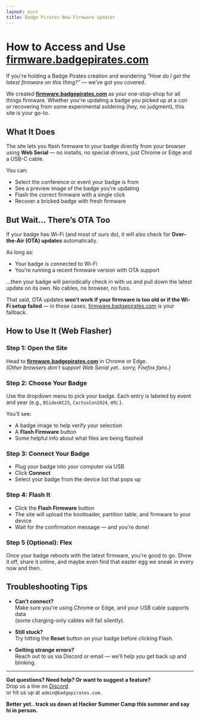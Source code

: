 ```yaml
---
layout: post
title: Badge Pirates New Firmware Updater
---
```

# How to Access and Use [firmware.badgepirates.com](http://firmware.badgepirates.com)

If you're holding a Badge Pirates creation and wondering *“How do I get the latest firmware on this thing?”* — we’ve got you covered.

We created [**firmware.badgepirates.com**](http://firmware.badgepirates.com) as your one-stop-shop for all things firmware. Whether you're updating a badge you picked up at a con or recovering from some experimental soldering (hey, no judgment), this site is your go-to.

## What It Does

The site lets you flash firmware to your badge directly from your browser using **Web Serial** — no installs, no special drivers, just Chrome or Edge and a USB-C cable.

You can:
- Select the conference or event your badge is from
- See a preview image of the badge you're updating
- Flash the correct firmware with a single click
- Recover a bricked badge with fresh firmware

## But Wait... There’s OTA Too

If your badge has Wi-Fi (and most of ours do), it will also check for **Over-the-Air (OTA) updates** automatically.

As long as:
- Your badge is connected to Wi-Fi
- You’re running a recent firmware version with OTA support

...then your badge will periodically check in with us and pull down the latest update on its own. No cables, no browser, no fuss.

That said, OTA updates **won’t work if your firmware is too old or if the Wi-Fi setup failed** — in those cases, [firmware.badgepirates.com](http://firmware.badgepirates.com) is your fallback.

## How to Use It (Web Flasher)

### Step 1: Open the Site

Head to [**firmware.badgepirates.com**](http://firmware.badgepirates.com) in Chrome or Edge.  
*(Other browsers don’t support Web Serial yet.. sorry, Firefox fans.)*

### Step 2: Choose Your Badge

Use the dropdown menu to pick your badge. Each entry is labeled by event and year (e.g., `BSidesKC25`, `CactusCon2024`, etc.).

You’ll see:
- A badge image to help verify your selection
- A **Flash Firmware** button
- Some helpful info about what files are being flashed

### Step 3: Connect Your Badge

- Plug your badge into your computer via USB  
- Click **Connect**  
- Select your badge from the device list that pops up

### Step 4: Flash It

- Click the **Flash Firmware** button  
- The site will upload the bootloader, partition table, and firmware to your device  
- Wait for the confirmation message — and you’re done!

### Step 5 (Optional): Flex

Once your badge reboots with the latest firmware, you're good to go. Show it off, share it online, and maybe even find that easter egg we sneak in every now and then.

## Troubleshooting Tips

- **Can’t connect?**  
  Make sure you're using Chrome or Edge, and your USB cable supports data  
  (some charging-only cables will fail silently).

- **Still stuck?**  
  Try hitting the **Reset** button on your badge before clicking Flash.

- **Getting strange errors?**  
  Reach out to us via Discord or email — we’ll help you get back up and blinking.

---

**Got questions? Need help? Or want to suggest a feature?**  
Drop us a line on [Discord](https://discord.gg/yHsTmz6H)  
or hit us up at `admin@badgepirates.com`.

**Better yet.. track us down at Hacker Summer Camp this summer and say hi in person.**
